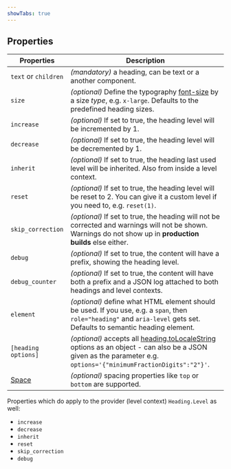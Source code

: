 ```yaml
---
showTabs: true
---
```


## Properties

| Properties                                  | Description                                                                                                                                                                                                                                                                 |
| ------------------------------------------- | --------------------------------------------------------------------------------------------------------------------------------------------------------------------------------------------------------------------------------------------------------------------------- |
| `text` or `children`                        | _(mandatory)_ a heading, can be text or a another component.                                                                                                                                                                                                                |
| `size`                                      | _(optional)_ Define the typography [font-size](/uilib/typography/font-size) by a size _type_, e.g. `x-large`. Defaults to the predefined heading sizes.                                                                                                                     |
| `increase`                                  | _(optional)_ If set to true, the heading level will be incremented by 1.                                                                                                                                                                                                    |
| `decrease`                                  | _(optional)_ If set to true, the heading level will be decremented by 1.                                                                                                                                                                                                    |
| `inherit`                                   | _(optional)_ If set to true, the heading last used level will be inherited. Also from inside a level context.                                                                                                                                                               |
| `reset`                                     | _(optional)_ If set to true, the heading level will be reset to 2. You can give it a custom level if you need to, e.g. `reset(1)`.                                                                                                                                          |
| `skip_correction`                           | _(optional)_ If set to true, the heading will not be corrected and warnings will not be shown. Warnings do not show up in **production builds** else either.                                                                                                                |
| `debug`                                     | _(optional)_ If set to true, the content will have a prefix, showing the heading level.                                                                                                                                                                                     |
| `debug_counter`                             | _(optional)_ If set to true, the content will have both a prefix and a JSON log attached to both headings and level contexts.                                                                                                                                               |
| `element`                                   | _(optional)_ define what HTML element should be used. If you use, e.g. a `span`, then `role="heading"` and `aria-level` gets set. Defaults to semantic heading element.                                                                                                     |
| `[heading options]`                         | _(optional)_ accepts all [heading.toLocaleString](https://developer.mozilla.org/en-US/docs/Web/JavaScript/Reference/Global_Objects/Heading/toLocaleString) options as an object - can also be a JSON given as the parameter e.g. `options='{"minimumFractionDigits":"2"}'`. |
| [Space](/uilib/components/space/properties) | _(optional)_ spacing properties like `top` or `bottom` are supported.                                                                                                                                                                                                       |

Properties which do apply to the provider (level context) `Heading.Level` as well:

- `increase`
- `decrease`
- `inherit`
- `reset`
- `skip_correction`
- `debug`
